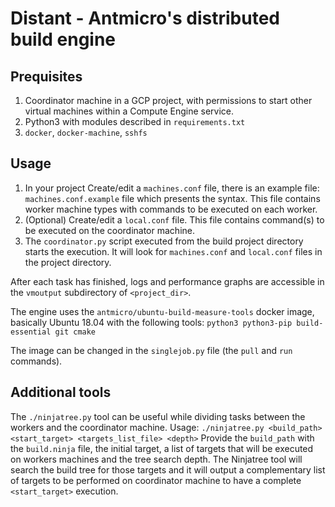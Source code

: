 # Distant - Antmicro's distributed build engine

## Prequisites

1. Coordinator machine in a GCP project, with permissions to start other virtual machines within a Compute Engine service.
2. Python3 with modules described in `requirements.txt`
3. `docker`, `docker-machine`, `sshfs`

## Usage

1. In your project Create/edit a `machines.conf` file, there is an example file: `machines.conf.example` file which presents the syntax. This file contains worker machine types with commands to be executed on each worker. 
2. (Optional) Create/edit a `local.conf` file. This file contains command(s) to be executed on the coordinator machine.
2. The `coordinator.py` script executed from the build project directory starts the execution. It will look for `machines.conf` and `local.conf` files in the project directory.

After each task has finished, logs and performance graphs are accessible in the `vmoutput` subdirectory of `<project_dir>`.

The engine uses the `antmicro/ubuntu-build-measure-tools` docker image, basically Ubuntu 18.04 with the following tools: `python3 python3-pip build-essential git cmake`

The image can be changed in the `singlejob.py` file (the `pull` and `run` commands).

## Additional tools

The `./ninjatree.py` tool can be useful while dividing tasks between the workers and the coordinator machine. 
Usage: `./ninjatree.py <build_path> <start_target> <targets_list_file> <depth>`
Provide the `build_path` with the `build.ninja` file, the initial target, a list of targets that will be executed on workers machines and the tree search depth. The Ninjatree tool will search the build tree for those targets and it will output a complementary list of targets to be performed on coordinator machine to have a complete `<start_target>` execution.
